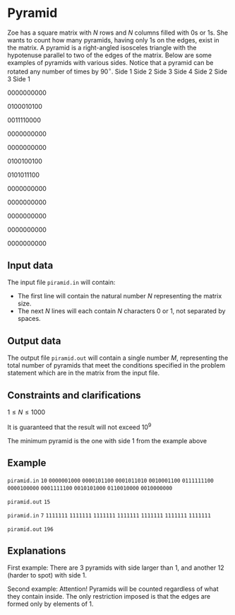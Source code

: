 # Pyramid

Zoe has a square matrix with $N$ rows and $N$ columns filled with $0$s or $1$s. She wants to count how many pyramids, having only $1$s on the edges, exist in the matrix. A pyramid is a right-angled isosceles triangle with the hypotenuse parallel to two of the edges of the matrix. Below are some examples of pyramids with various sides. Notice that a pyramid can be rotated any number of times by $90^\circ$. Side $1$
Side $2$
Side $3$
Side $4$
Side $2$
Side $3$
Side $1$

$0000000000$

$0100010100$

$0011110000$

$0000000000$

$0000000000$

$0100100100$

$0101011100$

$0000000000$

$0000000000$

$0000000000$

$0000000000$

$0000000000$

## Input data

The input file `piramid.in` will contain:
- The first line will contain the natural number $N$ representing the matrix size.
- The next $N$ lines will each contain $N$ characters $0$ or $1$, not separated by spaces.

## Output data

The output file `piramid.out` will contain a single number $M$, representing the total number of pyramids that meet the conditions specified in the problem statement which are in the matrix from the input file.

## Constraints and clarifications

$1 \leq N \leq 1000$

It is guaranteed that the result will not exceed $10^9$

The minimum pyramid is the one with side $1$ from the example above

## Example

`piramid.in`
`10`
`0000001000`
`0000101100`
`0001011010`
`0010001100`
`0111111100`
`0000100000`
`0001111100`
`0010101000`
`0110010000`
`0010000000`

`piramid.out`
`15`

`piramid.in`
`7`
`1111111`
`1111111`
`1111111`
`1111111`
`1111111`
`1111111`
`1111111`

`piramid.out`
`196`

## Explanations

First example: There are $3$ pyramids with side larger than $1$, and another $12$ (harder to spot) with side $1$.

Second example: Attention! Pyramids will be counted regardless of what they contain inside. The only restriction imposed is that the edges are formed only by elements of $1$.